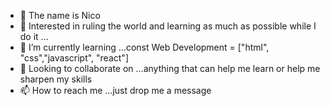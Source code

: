 - 👋 The name is Nico
- 👀 Interested in ruling the world and learning as much as possible while I do it ...
- 🌱 I’m currently learning ...const Web Development = ["html", "css","javascript", "react"]
- 💞️ Looking to collaborate on ...anything that can help me learn or help me sharpen my skills
- 📫 How to reach me ...just drop me a message

<!---
Slangslide007/Slangslide007 is a ✨ special ✨ repository because its `README.md` (this file) appears on your GitHub profile.
You can click the Preview link to take a look at your changes.
--->
